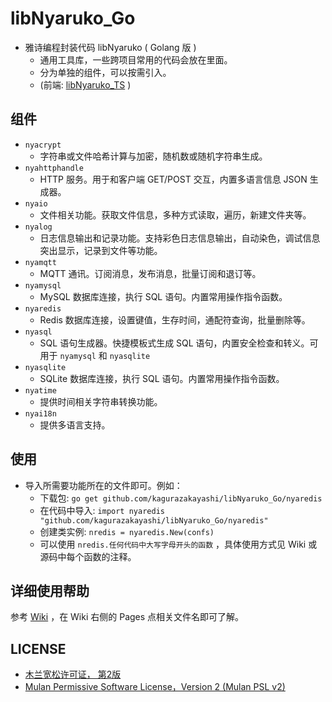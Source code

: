 # libNyaruko_Go

- 雅诗编程封装代码 libNyaruko ( Golang 版 )
  - 通用工具库，一些跨项目常用的代码会放在里面。
  - 分为单独的组件，可以按需引入。
  - (前端: [libNyaruko_TS](https://github.com/kagurazakayashi/libNyaruko_TS) )

## 组件

- `nyacrypt`
  - 字符串或文件哈希计算与加密，随机数或随机字符串生成。
- `nyahttphandle`
  - HTTP 服务。用于和客户端 GET/POST 交互，内置多语言信息 JSON 生成器。
- `nyaio`
  - 文件相关功能。获取文件信息，多种方式读取，遍历，新建文件夹等。
- `nyalog`
  - 日志信息输出和记录功能。支持彩色日志信息输出，自动染色，调试信息突出显示，记录到文件等功能。
- `nyamqtt`
  - MQTT 通讯。订阅消息，发布消息，批量订阅和退订等。
- `nyamysql`
  - MySQL 数据库连接，执行 SQL 语句。内置常用操作指令函数。
- `nyaredis`
  - Redis 数据库连接，设置键值，生存时间，通配符查询，批量删除等。
- `nyasql`
  - SQL 语句生成器。快捷模板式生成 SQL 语句，内置安全检查和转义。可用于 `nyamysql` 和 `nyasqlite`
- `nyasqlite`
  - SQLite 数据库连接，执行 SQL 语句。内置常用操作指令函数。
- `nyatime`
  - 提供时间相关字符串转换功能。
- `nyai18n`
  - 提供多语言支持。

## 使用

- 导入所需要功能所在的文件即可。例如：
  - 下载包: `go get github.com/kagurazakayashi/libNyaruko_Go/nyaredis`
  - 在代码中导入: `import nyaredis "github.com/kagurazakayashi/libNyaruko_Go/nyaredis"`
  - 创建类实例: `nredis = nyaredis.New(confs)`
  - 可以使用 `nredis.任何代码中大写字母开头的函数` ，具体使用方式见 Wiki 或源码中每个函数的注释。

## 详细使用帮助

参考 [Wiki](https://github.com/kagurazakayashi/libNyaruko_TS/wiki) ，在 Wiki 右侧的 Pages 点相关文件名即可了解。

## LICENSE

- [木兰宽松许可证， 第2版](http://license.coscl.org.cn/MulanPSL2)
- [Mulan Permissive Software License，Version 2 (Mulan PSL v2)](http://license.coscl.org.cn/MulanPSL2)
